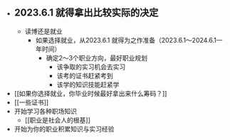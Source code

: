 - ## 2023.6.1 就得拿出比较实际的决定
	- 读博还是就业
		- 如果选择就业，从2023.6.1 就得为之作准备（2023.6.1～2024.6.1一年时间）
			- 确定2～3个职业方向，最好职业规划
				- 该争取的实习机会去实习
				- 该考的证书赶紧考到
				- 该学的知识技能赶紧学
- [[如果你选择就业，你毕业时候最好拿出来什么筹码？]]
- [[一些证书]]
- 开始学习各种职场知识
	- [[职业是社会人的根基]]
- 开始为你的职业积累知识与实习经验